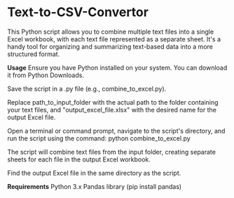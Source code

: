 # Text-to-CSV-Convertor

This Python script allows you to combine multiple text files into a single Excel workbook, with each text file represented as a separate sheet. It's a handy tool for organizing and summarizing text-based data into a more structured format.

**Usage**
Ensure you have Python installed on your system. You can download it from Python Downloads.

Save the script in a .py file (e.g., combine_to_excel.py).

Replace path_to_input_folder with the actual path to the folder containing your text files, and "output_excel_file.xlsx" with the desired name for the output Excel file.

Open a terminal or command prompt, navigate to the script's directory, and run the script using the command:
python combine_to_excel.py

The script will combine text files from the input folder, creating separate sheets for each file in the output Excel workbook.

Find the output Excel file in the same directory as the script.

**Requirements**
Python 3.x
Pandas library (pip install pandas)

